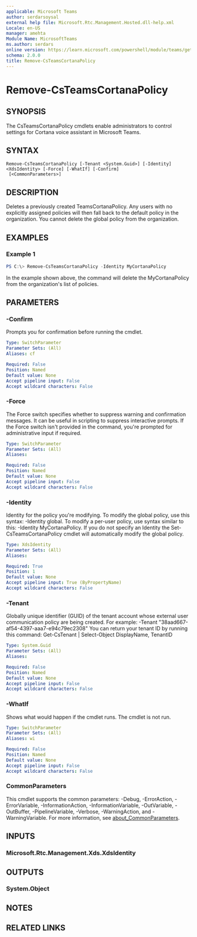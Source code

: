 ```yaml
---
applicable: Microsoft Teams
author: serdarsoysal
external help file: Microsoft.Rtc.Management.Hosted.dll-help.xml
Locale: en-US
manager: amehta
Module Name: MicrosoftTeams
ms.author: serdars
online version: https://learn.microsoft.com/powershell/module/teams/get-csteamscortanapolicy
schema: 2.0.0
title: Remove-CsTeamsCortanaPolicy
---
```


# Remove-CsTeamsCortanaPolicy

## SYNOPSIS
The CsTeamsCortanaPolicy cmdlets enable administrators to control settings for Cortana voice assistant in Microsoft Teams.

## SYNTAX

```
Remove-CsTeamsCortanaPolicy [-Tenant <System.Guid>] [-Identity] <XdsIdentity> [-Force] [-WhatIf] [-Confirm]
 [<CommonParameters>]
```

## DESCRIPTION
Deletes a previously created TeamsCortanaPolicy. Any users with no explicitly assigned policies will then fall back to the default policy in the organization.  You cannot delete the global policy from the organization.

## EXAMPLES

### Example 1
```powershell
PS C:\> Remove-CsTeamsCortanaPolicy -Identity MyCortanaPolicy
```

In the example shown above, the command will delete the MyCortanaPolicy from the organization's list of policies.

## PARAMETERS

### -Confirm
Prompts you for confirmation before running the cmdlet.

```yaml
Type: SwitchParameter
Parameter Sets: (All)
Aliases: cf

Required: False
Position: Named
Default value: None
Accept pipeline input: False
Accept wildcard characters: False
```

### -Force
The Force switch specifies whether to suppress warning and confirmation messages. It can be useful in scripting to suppress interactive prompts. If the Force switch isn't provided in the command, you're prompted for administrative input if required.

```yaml
Type: SwitchParameter
Parameter Sets: (All)
Aliases:

Required: False
Position: Named
Default value: None
Accept pipeline input: False
Accept wildcard characters: False
```

### -Identity
Identity for the policy you're modifying. To modify the global policy, use this syntax: -Identity global. To modify a per-user policy, use syntax similar to this: -Identity MyCortanaPolicy.
If you do not specify an Identity the Set-CsTeamsCortanaPolicy cmdlet will automatically modify the global policy.

```yaml
Type: XdsIdentity
Parameter Sets: (All)
Aliases:

Required: True
Position: 1
Default value: None
Accept pipeline input: True (ByPropertyName)
Accept wildcard characters: False
```

### -Tenant
Globally unique identifier (GUID) of the tenant account whose external user communication policy are being created. For example:
-Tenant "38aad667-af54-4397-aaa7-e94c79ec2308"
You can return your tenant ID by running this command:
Get-CsTenant | Select-Object DisplayName, TenantID

```yaml
Type: System.Guid
Parameter Sets: (All)
Aliases:

Required: False
Position: Named
Default value: None
Accept pipeline input: False
Accept wildcard characters: False
```

### -WhatIf
Shows what would happen if the cmdlet runs.
The cmdlet is not run.

```yaml
Type: SwitchParameter
Parameter Sets: (All)
Aliases: wi

Required: False
Position: Named
Default value: None
Accept pipeline input: False
Accept wildcard characters: False
```

### CommonParameters
This cmdlet supports the common parameters: -Debug, -ErrorAction, -ErrorVariable, -InformationAction, -InformationVariable, -OutVariable, -OutBuffer, -PipelineVariable, -Verbose, -WarningAction, and -WarningVariable. For more information, see [about_CommonParameters](http://go.microsoft.com/fwlink/?LinkID=113216).

## INPUTS

### Microsoft.Rtc.Management.Xds.XdsIdentity

## OUTPUTS

### System.Object

## NOTES

## RELATED LINKS
